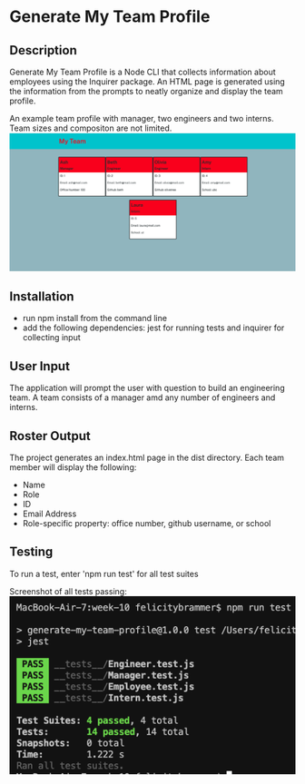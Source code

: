 # Generate My Team Profile

## Description

Generate My Team Profile is a Node CLI that collects information about employees using the Inquirer package. An HTML page is generated using the information from the prompts to neatly organize and display the team profile.

An example team profile with manager, two engineers and two interns. Team sizes and compositon are not limited.  
![screenshot](dist/screenshot2.png)

## Installation

* run npm install from the command line
* add the following dependencies: jest for running tests and inquirer for collecting input
## User Input

The application will prompt the user with question to build an engineering team. A team consists of a manager amd any number of engineers and interns.

## Roster Output

The project generates an index.html page in the dist directory. 
Each team member will display the following:
* Name
* Role
* ID
* Email Address
* Role-specific property: office number, github username, or school
## Testing

To run a test, enter 'npm run test' for all test suites

Screenshot of all tests passing: 
![screenshot](dist/screenshot.png)








